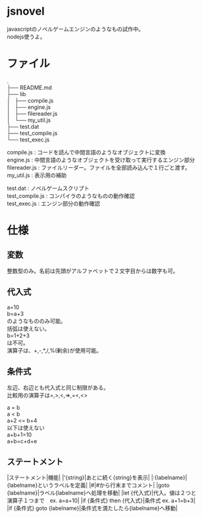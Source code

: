 jsnovel  
=======  
javascriptのノベルゲームエンジンのようなもの試作中。  
nodejs使うよ。

# ファイル
.  
├── README.md  
├── lib  
│   ├── compile.js  
│   ├── engine.js  
│   ├── filereader.js  
│   └── my_util.js  
├── test.dat  
├── test_compile.js  
└── test_exec.js  


compile.js : コードを読んで中間言語のようなオブジェクトに変換  
engine.js : 中間言語のようなオブジェクトを受け取って実行するエンジン部分  
filereader.js : ファイルリーダー。ファイルを全部読み込んで１行ごと渡す。  
my_util.js : 表示用の補助  

test.dat : ノベルゲームスクリプト  
test_compile.js : コンパイラのようなものの動作確認  
test_exec.js : エンジン部分の動作確認  

# 仕様  

## 変数  
整数型のみ。名前は先頭がアルファベットで２文字目からは数字も可。

## 代入式  
a=10  
b=a+3  
のようなもののみ可能。  
括弧は使えない。  
b=1+2+3  
は不可。  
演算子は、+,-,*,/,%(剰余)が使用可能。  

## 条件式  
左辺、右辺とも代入式と同じ制限がある。  
比較用の演算子は=,>,<,=>,=<,<>  
  
a = b  
a < b  
a+2 <= b+4  
以下は使えない  
a+b+1=10  
a+b=c+d+e  
  
## ステートメント  
|ステートメント|機能|
|'{string}|あとに続く{string}を表示|
|:{labelname}|{labelname}というラベルを定義|
|#|#から行末までコメント|
|goto {labelname}|ラベル{labelname}へ処理を移動|
|let {代入式}|代入。値は２つと演算子１つまで　ex. a=a+10|
|if {条件式} then {代入式}|条件式 ex. a+1=b+3|
|if {条件式} goto {labelname}|条件式を満たしたら{labelname}へ移動|
